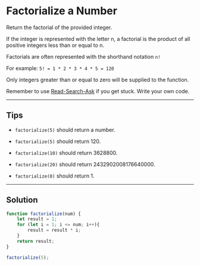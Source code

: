 # Factorialize a Number

Return the factorial of the provided integer.

If the integer is represented with the letter n, a factorial is the product of all positive integers less than or equal to n.

Factorials are often represented with the shorthand notation `n!`

For example: `5! = 1 * 2 * 3 * 4 * 5 = 120`

Only integers greater than or equal to zero will be supplied to the function.

Remember to use [Read-Search-Ask](http://forum.freecodecamp.org/t/how-to-get-help-when-you-are-stuck/19514) if you get stuck. Write your own code.

---

## Tips

- `factorialize(5)` should return a number.

- `factorialize(5)` should return 120.

- `factorialize(10)` should return 3628800.

- `factorialize(20)` should return 2432902008176640000.

- `factorialize(0)` should return 1.

---

## Solution

```js
function factorialize(num) {
    let result = 1;
    for (let i = 1; i <= num; i++){
        result = result * i;
    }
    return result;
}

factorialize(5);
```